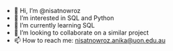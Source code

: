 - 👋 Hi, I’m @nisatnowroz
- 👀 I’m interested in SQL and Python
- 🌱 I’m currently learning SQL
- 💞️ I’m looking to collaborate on a similar project
- 📫 How to reach me: nisatnowroz.anika@uon.edu.au

<!---
nisatnowroz/nisatnowroz is a ✨ special ✨ repository because its `README.md` (this file) appears on your GitHub profile.
You can click the Preview link to take a look at your changes.
--->
